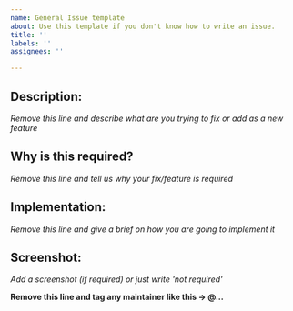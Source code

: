 ```yaml
---
name: General Issue template
about: Use this template if you don't know how to write an issue.
title: ''
labels: ''
assignees: ''

---
```


## Description:
*Remove this line and describe what are you trying to fix or add as a new feature*

## Why is this required?
*Remove this line and tell us why your fix/feature is required*

## Implementation:
*Remove this line and give a brief on how you are going to implement it*

## Screenshot:
*Add a screenshot (if required) or just write 'not required'*

**Remove this line and tag any maintainer like this -> @...**
